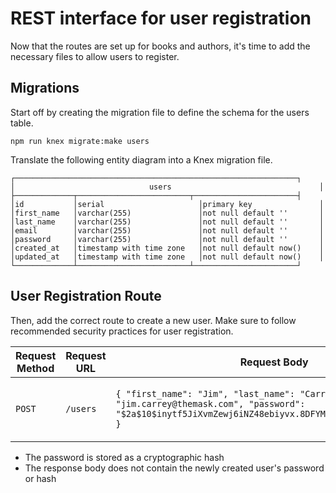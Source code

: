 # REST interface for user registration

Now that the routes are set up for books and authors, it's time to add the necessary files to allow users to register.

## Migrations

Start off by creating the migration file to define the schema for the users table.

```shell
npm run knex migrate:make users
```

Translate the following entity diagram into a Knex migration file.

```text
┌───────────────────────────────────────────────────────────────┐
│                              users                                 │
├─────────────┬─────────────────────────┬───────────────────────┤
│id           │serial                     │primary key               │
│first_name   │varchar(255)               │not null default ''       │
│last_name    │varchar(255)               │not null default ''       │
│email        │varchar(255)               │not null default ''       │
│password     │varchar(255)               │not null default ''       │
│created_at   │timestamp with time zone   │not null default now()    │
│updated_at   │timestamp with time zone   │not null default now()    │
└─────────────┴─────────────────────────┴───────────────────────┘
```

## User Registration Route

Then, add the correct route to create a new user. Make sure to follow recommended security practices for user registration.

| Request Method | Request URL        | Request Body                                                                                           | Response Status | Response Content-Type | Response Body                                                                                                                               |
|----------------|--------------------|--------------------------------------------------------------------------------------------------------|-----------------|-----------------------|---------------------------------------------------------------------------------------------------------------------------------------------|
| `POST`         | `/users`           | `{ "first_name": "Jim", "last_name": "Carrey", "email": "jim.carrey@themask.com", "password": "$2a$10$inytf5JiXvmZewj6iNZ48ebiyvx.8DFYM1HSRAine1JlhRovEEYr." }` | `200`           | `application/json`    | `{ "id": 1, "first_name": "Jim", "last_name": "Carrey", "email": "jim.carrey@themask.com", "created_at": "DATE", "updated_at": "DATE" }`                                      |

- The password is stored as a cryptographic hash
- The response body does not contain the newly created user's password or hash
